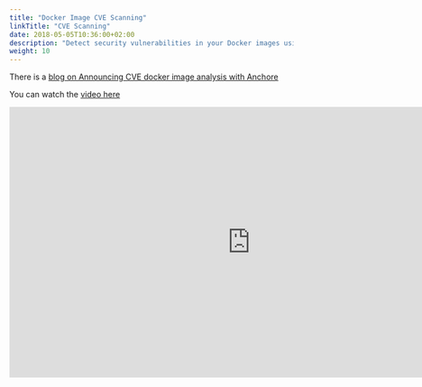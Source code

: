 ```yaml
---
title: "Docker Image CVE Scanning"
linkTitle: "CVE Scanning"
date: 2018-05-05T10:36:00+02:00
description: "Detect security vulnerabilities in your Docker images using Anchore" 
weight: 10
---
```


There is a [blog on Announcing CVE docker image analysis with Anchore](https://jenkins.io/blog/2018/05/08/jenkins-x-anchore/)

You can watch the [video here](https://www.youtube.com/watch?v=rB8Sw0FqCQk)

<iframe width="854" height="480" src="https://www.youtube.com/embed/rB8Sw0FqCQk" frameborder="0" allow="autoplay; encrypted-media" allowfullscreen></iframe>
